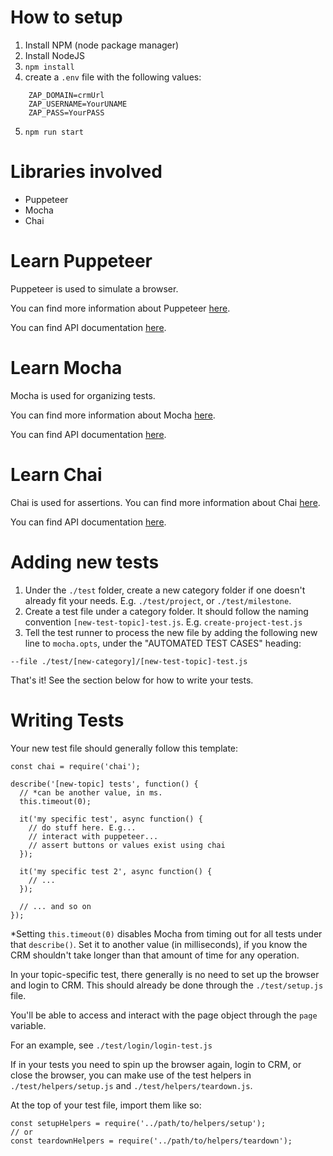 # How to setup

1. Install NPM (node package manager)
2. Install NodeJS
3. `npm install`
4. create a `.env` file with the following values:
```
    ZAP_DOMAIN=crmUrl
    ZAP_USERNAME=YourUNAME
    ZAP_PASS=YourPASS
```
5. `npm run start`

# Libraries involved
- Puppeteer
- Mocha
- Chai

# Learn Puppeteer
Puppeteer is used to simulate a browser.

You can find more information about Puppeteer [here](https://github.com/GoogleChrome/puppeteer).

You can find API documentation [here](https://github.com/GoogleChrome/puppeteer/blob/v1.15.0/docs/api.md).

# Learn Mocha
Mocha is used for organizing tests.

You can find more information about Mocha [here](https://mochajs.org/api/index.html).

You can find API documentation [here](https://mochajs.org/api/mocha).

# Learn Chai
Chai is used for assertions.
You can find more information about Chai [here](https://www.chaijs.com).

You can find API documentation [here](http://chaijs.com/api/).

# Adding new tests

1. Under the `./test` folder, create a new category folder if one doesn't already fit your needs. E.g. `./test/project`, or `./test/milestone`. 
2. Create a test file under a category folder. It should follow the naming convention `[new-test-topic]-test.js`. E.g. `create-project-test.js`
3. Tell the test runner to process the new file by adding the following new line to `mocha.opts`, under the "AUTOMATED TEST CASES" heading:
```
--file ./test/[new-category]/[new-test-topic]-test.js
```

That's it! See the section below for how to write your tests.

# Writing Tests
Your new test file should generally follow this template:

```
const chai = require('chai');

describe('[new-topic] tests', function() {
  // *can be another value, in ms. 
  this.timeout(0);
  
  it('my specific test', async function() {
    // do stuff here. E.g...
    // interact with puppeteer...
    // assert buttons or values exist using chai
  });

  it('my specific test 2', async function() {
    // ...
  });

  // ... and so on
});

```
*Setting `this.timeout(0)` disables Mocha from timing out for all tests under that `describe()`. Set it to another value (in milliseconds), if you know the CRM shouldn't take longer than that amount of time for any operation.

In your topic-specific test, there generally is no need to set up the browser and login to CRM.
This should already be done through the `./test/setup.js` file.

You'll be able to access and interact with the page object through the `page` variable.

For an example, see `./test/login/login-test.js`

If in your tests you need to spin up the browser again, login to CRM, or close the browser, you can make use of the test helpers in `./test/helpers/setup.js` and `./test/helpers/teardown.js`.

At the top of your test file, import them like so:

```
const setupHelpers = require('../path/to/helpers/setup');
// or 
const teardownHelpers = require('../path/to/helpers/teardown');
```